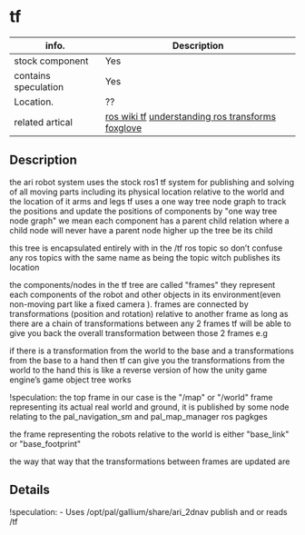 # tf

| info.           | Description |
| --------------- | ----------- |
| stock component | Yes         |
| contains speculation | Yes   |
| Location.       |       ??   |
| related artical | [ros wiki tf](https://wiki.ros.org/tf) [understanding ros transforms foxglove](https://foxglove.dev/blog/understanding-ros-transforms) |

## Description

the ari robot system uses the stock ros1 tf system for publishing and solving of all moving parts including its physical location relative to the world and the location of it arms and legs
tf uses a one way tree node graph to track the positions and update the positions of components
by "one way tree node graph" we mean each component has a parent child relation where a child node will never have a parent node higher up the tree be its child

this tree is encapsulated entirely  with in the /tf ros topic so don’t confuse any ros topics with the same name as being the topic witch publishes its location

the components/nodes in the tf tree are called "frames" they represent each components of the robot and other objects in its environment(even non-moving part like a fixed camera ).
frames are connected by transformations (position and rotation) relative to another frame as long as there are a chain of transformations between any 2 frames tf will be able to give you back the overall transformation between those 2 frames e.g

if there is a transformation from the world to the base and a transformations from the base to a hand then tf can give you the transformations from the world to the hand
this is like a reverse version of how the unity game engine’s game object tree works

!speculation: the top frame in our case is the "/map" or "/world" frame representing its actual real world and ground, it is published by some node relating to the pal_navigation_sm and pal_map_manager ros pagkges

the frame representing the robots relative to the world is either "base_link" or "base_footprint"


the way that way that the transformations between frames are updated are 

## Details

!speculation: - Uses /opt/pal/gallium/share/ari_2dnav publish and or reads /tf 

